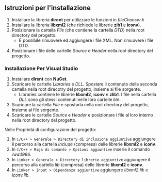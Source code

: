 ## Istruzioni per l'installazione

1. Installare la libreria **dirent** per utilizzare le funzioni in _fileChooser.h_
2. Installare la libreria **libxml2** (che richiede le librerie **zib1** e **iconv**).
3. Posizionare la cartella _File_ (che contiene la cartella _DTD_) nella root directory del progetto.
     - È possibile rimuovere ed aggiungere i file XML. Non rimuovere i file DTD.
4. Posizionare i file delle cartelle _Source_ e _Header_ nella root directory del progetto.

### Installazione Per Visual Studio

1. Installare **dirent** con **NuGet**.
2. Scaricare le cartelle _Libraries_ e _DLL_. Spostare il contenuto della seconda cartella nella root direcotry del progetto, insieme ai file sorgente.
     - Libraries contiene le librerie **libxml2**, **iconv** e **zlib1**. I file nella cartella _DLL_ sono gli stessi contenuti nelle loro cartelle _bin_.
3. Scaricare la cartella _File_ e spostarla nella root directory del progetto, insieme ai file sorgente.
4. Scaricare le cartelle _Source_ e _Header_ e posizionare i file al loro interno nella root directory del progetto.

Nelle Proprietá di configurazone del progetto:
1. In `C/C++ > Generale > Directory di inclusione aggiuntive` aggiungere il percorso alla cartella _include_ (compresa) delle librerie **libxml2** e **iconv**.
2. In `C/C++ > Riga di comando > Opzioni aggiuntive` inserie il comando _/wd4996_.
3. In `Linker > Generale > Directory librerie aggiuntive` aggiungere il percorso alla cartella _lib_ (compresa) delle librerie **libxml2** e **iconv**.
4. In `Linker > Input > Dipendenza aggiuntive` aggiungere _libxml2.lib_ e _iconv.lib_.

